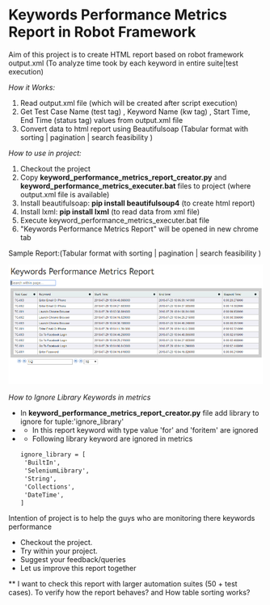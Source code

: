 # Keywords Performance Metrics Report in Robot Framework

Aim of this project is to create HTML report based on robot framework output.xml (To analyze time took by each keyword in entire suite|test execution)

*How it Works:*

1. Read output.xml file (which will be created after script execution)
2. Get Test Case Name (test tag) , Keyword Name (kw tag) , Start Time, End Time (status tag) values from output.xml file
3. Convert data to html report using Beautifulsoap (Tabular format with sorting | pagination | search feasibility )

*How to use in project:*

1. Checkout the project
2. Copy __keyword_performance_metrics_report_creator.py__ and __keyword_performance_metrics_executer.bat__ files to project (where output.xml file is available)
3. Install beautifulsoap: __pip install beautifulsoup4__  (to create html report)
4. Install lxml: __pip install lxml__ (to read data from xml file)
5. Execute keyword_performance_metrics_executer.bat file
6. "Keywords Performance Metrics Report" will be opened in new chrome tab
 
 Sample Report:(Tabular format with sorting | pagination | search feasibility )
 
 ![Screenshot](Keyword_Metrics.PNG)
 
*How to Ignore Library Keywords in metrics*
 - In __keyword_performance_metrics_report_creator.py__ file add library to ignore for tuple:'ignore_library'
 - * In this report keyword with type value 'for' and 'foritem' are ignored
 - * Following library keyword are ignored in metrics
    ```
    ignore_library = [
     'BuiltIn',
     'SeleniumLibrary',
     'String',
     'Collections',
     'DateTime',
    ] 
    ```

Intention of project is to help the guys who are monitoring there keywords performance

 - Checkout the project.
 - Try within your project.
 - Suggest your feedback/queries
 - Let us improve this report together

** I want to check this report with larger automation suites (50 + test cases). To verify how the report behaves? and How table sorting works?
